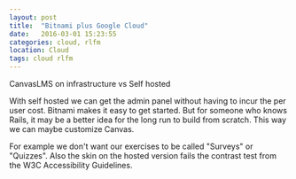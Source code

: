 ```yaml
---
layout: post
title:  "Bitnami plus Google Cloud"
date:   2016-03-01 15:23:55
categories: cloud, rlfm
location: Cloud
tags: cloud rlfm
---
```


CanvasLMS on infrastructure vs Self hosted

With self hosted we can get the admin panel without having to incur the per user cost.
Bitnami makes it easy to get started.
But for someone who knows Rails, it may be a better idea for the long run to build from scratch.
This way we can maybe customize Canvas.

For example we don't want our exercises to be called "Surveys" or "Quizzes".
Also the skin on the hosted version fails the contrast test from the W3C Accessibility Guidelines.

